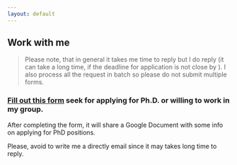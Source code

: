 ```yaml
---
layout: default
---
```


## Work with me  <a name="workme"></a>

>Please note, that in general it takes me time to reply but I do reply (it can take a long time, if the deadline for application is not close by ).
>I also process all the request in batch so please do not submit multiple forms.

### [Fill out this form](https://docs.google.com/forms/d/e/1FAIpQLSfDqqM4fpUkA6bL_1Gmd8r7_yKiYmNJqohWzinQxf6gaXzPgQ/viewform) seek for applying for Ph.D. or willing to work in my group.

After completing the form, it will share a Google Document with some info on applying for PhD positions.

Please, avoid to write me a directly email since it may takes long time to reply.
